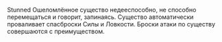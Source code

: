 Stunned 
    Ошеломлённое существо недееспособно, не способно перемещаться и говорит, запинаясь.
    Существо автоматически проваливает спасброски Силы и Ловкости.
    Броски атаки по существу совершаются с преимуществом.
